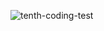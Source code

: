 ![tenth-coding-test](https://user-images.githubusercontent.com/55650732/191515379-a77b80a6-5092-4814-9737-5e1f968417f7.png)
